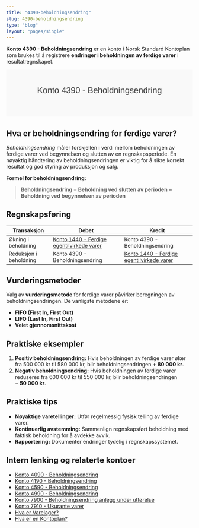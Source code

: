 ```yaml
---
title: "4390-beholdningsendring"
slug: 4390-beholdningsendring
type: "blog"
layout: "pages/single"
---
```


**Konto 4390 - Beholdningsendring** er en konto i Norsk Standard Kontoplan som brukes til å registrere **endringer i beholdningen av ferdige varer** i resultatregnskapet.

![Illustrasjon av konto 4390 Beholdningsendring](4390-beholdningsendring-image.svg)

## Hva er beholdningsendring for ferdige varer?

*Beholdningsendring* måler forskjellen i verdi mellom beholdningen av ferdige varer ved begynnelsen og slutten av en regnskapsperiode. En nøyaktig håndtering av beholdningsendringen er viktig for å sikre korrekt resultat og god styring av produksjon og salg.

**Formel for beholdningsendring:**

> **Beholdningsendring = Beholdning ved slutten av perioden − Beholdning ved begynnelsen av perioden**

## Regnskapsføring

| Transaksjon            | Debet                                                                                             | Kredit                                   |
|------------------------|---------------------------------------------------------------------------------------------------|------------------------------------------|
| Økning i beholdning    | [Konto 1440 - Ferdige egentilvirkede varer](/blogs/kontoplan/1440-ferdige-egentilvirkede-varer "Konto 1440 - Ferdige egentilvirkede varer") | Konto 4390 - Beholdningsendring         |
| Reduksjon i beholdning | Konto 4390 - Beholdningsendring                                                                 | [Konto 1440 - Ferdige egentilvirkede varer](/blogs/kontoplan/1440-ferdige-egentilvirkede-varer "Konto 1440 - Ferdige egentilvirkede varer") |

## Vurderingsmetoder

Valg av **vurderingsmetode** for ferdige varer påvirker beregningen av beholdningsendringen. De vanligste metodene er:

* **FIFO (First In, First Out)**
* **LIFO (Last In, First Out)**
* **Veiet gjennomsnittskost**

## Praktiske eksempler

1. **Positiv beholdningsendring:** Hvis beholdningen av ferdige varer øker fra 500 000 kr til 580 000 kr, blir beholdningsendringen **+ 80 000 kr**.
2. **Negativ beholdningsendring:** Hvis beholdningen av ferdige varer reduseres fra 600 000 kr til 550 000 kr, blir beholdningsendringen **− 50 000 kr**.

## Praktiske tips

* **Nøyaktige varetellinger:** Utfør regelmessig fysisk telling av ferdige varer.
* **Kontinuerlig avstemming:** Sammenlign regnskapsført beholdning med faktisk beholdning for å avdekke avvik.
* **Rapportering:** Dokumenter endringer tydelig i regnskapssystemet.

## Intern lenking og relaterte kontoer

* [Konto 4090 - Beholdningsendring](/blogs/kontoplan/4090-beholdningsendring "Konto 4090 - Beholdningsendring")
* [Konto 4190 - Beholdningsendring](/blogs/kontoplan/4190-beholdningsendring "Konto 4190 - Beholdningsendring")
* [Konto 4590 - Beholdningsendring](/blogs/kontoplan/4590-beholdningsendring "Konto 4590 - Beholdningsendring")
* [Konto 4990 - Beholdningsendring](/blogs/kontoplan/4990-beholdningsendring "Konto 4990 - Beholdningsendring")
* [Konto 7900 - Beholdningsendring anlegg under utførelse](/blogs/kontoplan/7900-beholdningsendring-anlegg-under-utforelse "Konto 7900 - Beholdningsendring anlegg under utførelse")
* [Konto 7910 - Ukurante varer](/blogs/kontoplan/7910-ukurante-varer "Konto 7910 - Ukurante varer")
* [Hva er Varelager?](/blogs/regnskap/hva-er-varelager "Hva er Varelager? Komplett Guide til Lagerføring og Verdivurdering")
* [Hva er en Kontoplan?](/blogs/regnskap/hva-er-kontoplan "Hva er en Kontoplan? Komplett Guide til Kontoplaner i Norsk Regnskap")
